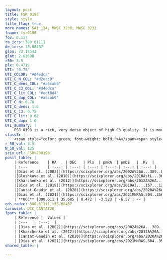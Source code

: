 ```yaml
---
layout: post
title: FSR 0198
style: style
title_flag: true
more_names: SAI 134; MWSC 3230; MWSC 3232
fname: fsr0198
fov: 0.117
ra_icrs: 300.61111
de_icrs: 35.68457
glon: 72.18543
glat: 2.61608
r50: 3.5
plx: 0.4719
UTI: "0.75"
UTI_COLOR: "#d4edca"
UTI_C_N_COL: "#d2ecc9"
UTI_C_dens_COL: "#a6cab9"
UTI_C_C3_COL: "#d4edca"
UTI_C_lit_COL: "#eef8d4"
UTI_C_dup_COL: "#a6cab9"
UTI_C_N: 0.76
UTI_C_dens: 1.0
UTI_C_C3: 0.75
UTI_C_lit: 0.62
UTI_C_dup: 1.0
UTI_summary: |
    FSR 0198 is a rich, very dense object of high C3 quality. It is moderately studied in the literature.
class3: |
    <span style="color: green; font-weight: bold;">A</span><span style="color: #FFC300; font-weight: bold;">B</span>
r_50_val: 3.5
N_50_val: 125
scix_url: FSR%200198
posit_table: |
    | Reference    | RA    | DEC   | Plx  | pmRA  | pmDE   |  Rv  |
    | :---         | :---: | :---: | :---: | :---: | :---: | :---: |
    |[Dias et al. (2002)](https://scixplorer.org/abs/2002A%26A...389..871D) | 300.613 | 35.675 | -- | -2.63 | -4.93 | -13.0 |
    |[Glushkova et al. (2010)](https://scixplorer.org/abs/2010AstL...36...75G) | 300.612 | 35.676 | -- | -- | -- | -- |
    |[Kharchenko et al. (2012)](https://scixplorer.org/abs/2012A%26A...543A.156K) | 300.618 | 35.685 | -- | -3.34 | -3.0 | -- |
    |[Bica et al. (2019)](https://scixplorer.org/abs/2019AJ....157...12B) | 300.608 | 35.694 | -- | -- | -- | -- |
    |[Cantat-Gaudin et al. (2020)](https://scixplorer.org/abs/2020A%26A...640A...1C) | 300.614 | 35.681 | 0.486 | -3.56 | -6.611 | -- |
    |[Dias et al. (2021)](https://scixplorer.org/abs/2021MNRAS.504..356D) | 300.615 | 35.67 | 0.489 | -3.622 | -6.643 | -- |
    | **UCC** |300.611 | 35.685 | 0.472 | -3.523 | -6.57 | -- | 
cds_radec: 300.61111,+35.68457
carousel: UCC_CANTAT20
fpars_table: |
    | Reference |  Values |
    | :---  |  :---:  |
    | [Dias et al. (2002)](https://scixplorer.org/abs/2002A%26A...389..871D) | `E(B-V)=0.96, Dist=1700.0, Age=7.0` |
    | [Kharchenko et al. (2012)](https://scixplorer.org/abs/2012A%26A...543A.156K) | `e_bv=0.895, distance=2303, log_age=6.56` |
    | [Cantat-Gaudin et al. (2020)](https://scixplorer.org/abs/2020A%26A...640A...1C) | `AVNN=2.49, DMNN=11.69, AgeNN=6.67` |
    | [Dias et al. (2021)](https://scixplorer.org/abs/2021MNRAS.504..356D) | `Av=2.585, Dist=1828, logage=6.944, [Fe/H]=0.209` |
shared_table: |
    
---
```

